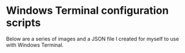 # Windows Terminal configuration scripts

Below are a series of images and a JSON file I created for myself to use with Windows Terminal.
